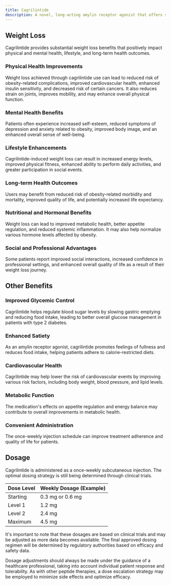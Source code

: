 ```yaml
---
title: Cagrilintide
description: A novel, long-acting amylin receptor agonist that offers significant weight loss benefits and improved metabolic control for patients with obesity and type 2 diabetes.
---
```


## Weight Loss

Cagrilintide provides substantial weight loss benefits that positively impact physical and mental health, lifestyle, and long-term health outcomes.

### Physical Health Improvements

Weight loss achieved through cagrilintide use can lead to reduced risk of obesity-related complications, improved cardiovascular health, enhanced insulin sensitivity, and decreased risk of certain cancers. It also reduces strain on joints, improves mobility, and may enhance overall physical function.

### Mental Health Benefits

Patients often experience increased self-esteem, reduced symptoms of depression and anxiety related to obesity, improved body image, and an enhanced overall sense of well-being.

### Lifestyle Enhancements

Cagrilintide-induced weight loss can result in increased energy levels, improved physical fitness, enhanced ability to perform daily activities, and greater participation in social events.

### Long-term Health Outcomes

Users may benefit from reduced risk of obesity-related morbidity and mortality, improved quality of life, and potentially increased life expectancy.

### Nutritional and Hormonal Benefits

Weight loss can lead to improved metabolic health, better appetite regulation, and reduced systemic inflammation. It may also help normalize various hormone levels affected by obesity.

### Social and Professional Advantages

Some patients report improved social interactions, increased confidence in professional settings, and enhanced overall quality of life as a result of their weight loss journey.

## Other Benefits

### Improved Glycemic Control

Cagrilintide helps regulate blood sugar levels by slowing gastric emptying and reducing food intake, leading to better overall glucose management in patients with type 2 diabetes.

### Enhanced Satiety

As an amylin receptor agonist, cagrilintide promotes feelings of fullness and reduces food intake, helping patients adhere to calorie-restricted diets.

### Cardiovascular Health

Cagrilintide may help lower the risk of cardiovascular events by improving various risk factors, including body weight, blood pressure, and lipid levels.

### Metabolic Function

The medication's effects on appetite regulation and energy balance may contribute to overall improvements in metabolic health.

### Convenient Administration

The once-weekly injection schedule can improve treatment adherence and quality of life for patients.

## Dosage

Cagrilintide is administered as a once-weekly subcutaneous injection. The optimal dosing strategy is still being determined through clinical trials.

| Dose Level | Weekly Dosage (Example) |
|------------|-------------------------|
| Starting   | 0.3 mg or 0.6 mg        |
| Level 1    | 1.2 mg                  |
| Level 2    | 2.4 mg                  |
| Maximum    | 4.5 mg                  |

It's important to note that these dosages are based on clinical trials and may be adjusted as more data becomes available. The final approved dosing regimen will be determined by regulatory authorities based on efficacy and safety data.

Dosage adjustments should always be made under the guidance of a healthcare professional, taking into account individual patient response and tolerability. As with other peptide therapies, a dose escalation strategy may be employed to minimize side effects and optimize efficacy.

